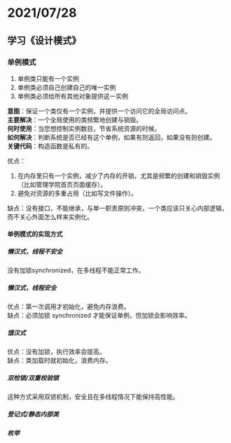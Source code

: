 # 2021/07/28  

## 学习《设计模式》  

### 单例模式  
1. 单例类只能有一个实例  
2. 单例类必须自己创建自己的唯一实例  
3. 单例类必须给所有其他对象提供这一实例  

**意图**：保证一个类仅有一个实例，并提供一个访问它的全局访问点。  
**主要解决**：一个全局使用的类频繁地创建与销毁。  
**何时使用**：当您想控制实例数目，节省系统资源的时候。  
**如何解决**：判断系统是否已经有这个单例，如果有则返回，如果没有则创建。  
**关键代码**：构造函数是私有的。  

优点：  
  1. 在内存里只有一个实例，减少了内存的开销，尤其是频繁的创建和销毁实例（比如管理学院首页页面缓存）。  
  2. 避免对资源的多重占用（比如写文件操作）。  

缺点：没有接口，不能继承，与单一职责原则冲突，一个类应该只关心内部逻辑，而不关心外面怎么样来实例化。  

#### 单例模式的实现方式  
##### 懒汉式，线程不安全  
没有加锁synchronized，在多线程不能正常工作。  

##### 懒汉式，线程安全  
优点：第一次调用才初始化，避免内存浪费。  
缺点：必须加锁 synchronized 才能保证单例，但加锁会影响效率。  

##### 饿汉式  
优点：没有加锁，执行效率会提高。  
缺点：类加载时就初始化，浪费内存。  

##### 双检锁/双重校验锁  
这种方式采用双锁机制，安全且在多线程情况下能保持高性能。  

##### 登记式/静态内部类  

##### 枚举  










